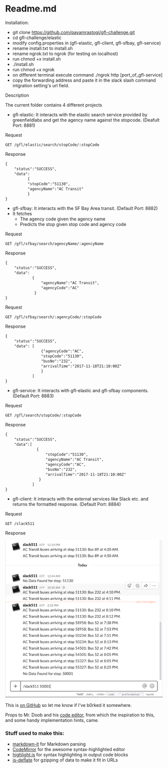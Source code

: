 # Readme.md

Installation:

 * git clone https://github.com/payamrastogi/gfl-challenge.git
 * cd gfl-challenge/elastic
 * modify config.properties in (gfl-elastic, gfl-client, gfl-sfbay, gfl-service)
 * rename install.txt to install.sh
 * rename ngrok.txt to ngrok (for testing on localhost)
 * run chmod +x install.sh
 * ./install.sh
 * run chmod +x ngrok
 * on different terminal execute command ./ngrok http [port_of_gfl-service]
 * copy the forwarding address and paste it in the slack slash command intgration setting's url field.


Description

The current folder contains 4 different projects

* gfl-elastic:  It interacts with the  elastic search service provided by greenfieldlabs and get the agency name against the stopcode. (Deafult Port: 8881)

Request
```
GET /gfl/elastic/search/stopCode/:stopCode
```
Response
```
{
	"status":"SUCCESS",
	"data":
          {
          "stopCode":"51130",
          "agencyName":"AC Transit"
          }
}
```

* gfl-sfbay: It interacts with the SF Bay Area transit. (Default Port: 8882)
* It fetches 
   - The agency code given the agency name
   - Predicts the stop given stop code and agency code

Request

```
GET /gfl/sfbay/search/agencyName/:agencyName
```
Response
```
{
	"status":"SUCCESS",
    "data":
    		{
    			"agencyName":"AC Transit",
                "agencyCode":"AC"
             }
}
```

Request
```
GET /gfl/sfbay/search/:agencyCode/:stopCode
```

Response
```
{
	"status":"SUCCESS",
    "data":	[
    			{"agencyCode":"AC",
                "stopCode":"51130",
                "busNo":"232",
                "arrivalTime":"2017-11-18T21:10:00Z"
                }
            ]
}
```

* gfl-service: It interacts with gfl-elastic and gfl-sfbay components. (Default Port: 8883)

Request
```
GET /gfl/search/stopCode/:stopCode
```

Response
```
{
	"status":"SUCCESS",
    "data":[
              {
                  "stopCode":"51130",
                  "agencyName":"AC Transit",
                  "agencyCode":"AC",
                  "busNo":"232",
                  "arrivalTime":"2017-11-18T21:10:00Z"
               }
            ]
}
```
* gfl-client: It interacts with the external services like Slack etc. and returns the formatted response. (Default Port: 8884)

Request
```
GET /slack511
```

Response

![response to slack](https://github.com/payamrastogi/gfl-challenge/blob/master/elastic/screenshots/Screenshot%202017-11-18%2014.49.52.png "response")

This is [on GitHub](https://github.com/jbt/markdown-editor) so let me know if I've b0rked it somewhere.


Props to Mr. Doob and his [code editor](http://mrdoob.com/projects/code-editor/), from which
the inspiration to this, and some handy implementation hints, came.

### Stuff used to make this:

 * [markdown-it](https://github.com/markdown-it/markdown-it) for Markdown parsing
 * [CodeMirror](http://codemirror.net/) for the awesome syntax-highlighted editor
 * [highlight.js](http://softwaremaniacs.org/soft/highlight/en/) for syntax highlighting in output code blocks
 * [js-deflate](https://github.com/dankogai/js-deflate) for gzipping of data to make it fit in URLs

